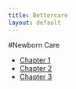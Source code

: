 ```yaml
---
title: Bettercare
layout: default
---
```


#Newborn Care

* [Chapter 1](nc/nc-1)
* [Chapter 2](nc/nc-2)
* [Chapter 3](nc/nc-3)